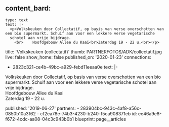content_bard:
  -
    type: text
    text: |-
      <p>Volkskeuken door Collectatif, op basis van verse overschotten van een bio supermarkt. Schuif aan voor een lekkere verse vegetarische
      schotel aan vrije bijdrage.
      	<br>	Hoofdgebouw Allee du Kaai<br>Zaterdag 19 - 22 u.<br></p>
title: 'Volkskeuken (collectatif)'
thumb: PARTNERFOTOS/ADK/collectatif.jpg
live: false
show_home: false
published_on: '2020-01-23'
connections:
  - 2823c321-ce4b-49bc-a929-febd11eeaa0e
text: |-
  <p>Volkskeuken door Collectatif, op basis van verse overschotten van een bio supermarkt. Schuif aan voor een lekkere verse vegetarische
  schotel aan vrije bijdrage.
  	<br>	Hoofdgebouw Allee du Kaai<br>Zaterdag 19 - 22 u.
  </p>
published: '2019-06-27'
partners:
  - 283904bc-943c-4af8-a56c-0850b10a3f62
  - cf2ea78e-74b3-4230-b240-f5ca908371eb
id: ee46a9e8-f672-4cdc-aa08-04c3c943b0b1
blueprint: page__articles
